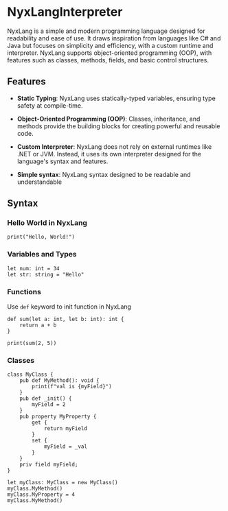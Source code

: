 
# NyxLangInterpreter

  

NyxLang is a simple and modern programming language designed for readability and ease of use. It draws inspiration from languages like C# and Java but focuses on simplicity and efficiency, with a custom runtime and interpreter. NyxLang supports object-oriented programming (OOP), with features such as classes, methods, fields, and basic control structures.

  

## Features

-   **Static Typing**: NyxLang uses statically-typed variables, ensuring type safety at compile-time.
    
-   **Object-Oriented Programming (OOP)**: Classes, inheritance, and methods provide the building blocks for creating powerful and reusable code.
    
-   **Custom Interpreter**: NyxLang does not rely on external runtimes like .NET or JVM. Instead, it uses its own interpreter designed for the language's syntax and features.

-   **Simple syntax**: NyxLang syntax designed to be readable and understandable

## Syntax
### Hello World in NyxLang
```nyx
print("Hello, World!")
```

### Variables and Types
```nyx
let num: int = 34
let str: string = "Hello"
```

### Functions
Use `def` keyword to init function in NyxLang
```nyx
def sum(let a: int, let b: int): int {
	return a + b
}

print(sum(2, 5))
```

### Classes
```nyx
class MyClass {
	pub def MyMethod(): void {
		print(f"val is {myField}")
	}
	pub def _init() {
		myField = 2
	}
	pub property MyProperty {
		get {
			return myField
		}
		set {
			myField = _val
		}
	}
	priv field myField;
}

let myClass: MyClass = new MyClass()
myClass.MyMethod()
myClass.MyProperty = 4
myClass.MyMethod()
```